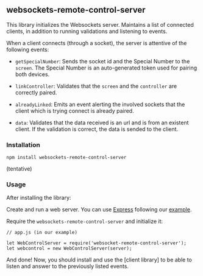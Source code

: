 ## websockets-remote-control-server

This library initializes the Websockets server. Maintains a list of connected clients, in addition to running validations and listening to events. 

When a client connects (through a socket), the server is attentive of the following events:

- `getSpecialNumber`: Sends the socket id and the Special Number to the `screen`. The Special Number is an auto-generated token used for pairing both devices.

- `linkController`: Validates that the `screen` and the `controller` are correctly paired. 

- `alreadyLinked`: Emits an event alerting the involved sockets that the client which is trying connect is already paired.

- `data`: Validates that the data received is an url and is from an existent client. If the validation is correct, the data is sended to the client.

### Installation

`npm install websockets-remote-control-server`

(tentative)

### Usage

After installing the library:

Create and run a web server. You can use [Express](https://expressjs.com) following our 
[example](link-to-example).

Require the `websockets-remote-control-server` and initialize it:

```
// app.js (in our example)

let WebControlServer = require('websocket-remote-control-server');
let webcontrol = new WebControlServer(server);
```
And done! Now, you should install and use the [client library] to be able to listen and answer to the previously listed events.
